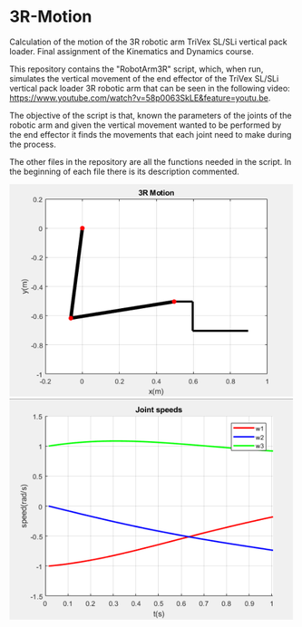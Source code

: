# 3R-Motion
Calculation of the motion of the 3R robotic arm TriVex SL/SLi vertical pack loader. Final assignment of the Kinematics and Dynamics course.

This repository contains the "RobotArm3R" script, which, when run, simulates the vertical movement of the end effector of the TriVex SL/SLi vertical pack loader 3R robotic arm that can be seen in the following video: https://www.youtube.com/watch?v=58p0063SkLE&feature=youtu.be.

The objective of the script is that, known the parameters of the joints of the robotic arm and given the vertical movement wanted to be performed by the end effector it finds the movements that each joint need to make during the process.

The other files in the repository are all the functions needed in the script. In the beginning of each file there is its description commented.

<img src="Images%20and%20gifs/3Rmotion.gif" width="500">

<img src="Images%20and%20gifs/3RJointSpeeds.PNG" width="500">


